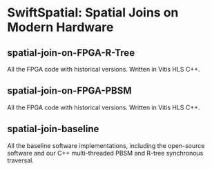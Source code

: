 # SwiftSpatial: Spatial Joins on Modern Hardware

## spatial-join-on-FPGA-R-Tree

All the FPGA code with historical versions. Written in Vitis HLS C++.

## spatial-join-on-FPGA-PBSM

All the FPGA code with historical versions. Written in Vitis HLS C++.

## spatial-join-baseline  

All the baseline software implementations, including the open-source software and our C++ multi-threaded PBSM and R-tree synchronous traversal.
